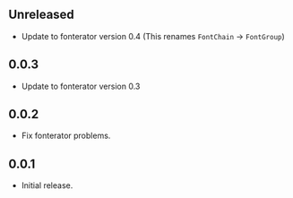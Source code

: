 ## Unreleased
- Update to fonterator version 0.4 (This renames `FontChain` -> `FontGroup`)

## 0.0.3
- Update to fonterator version 0.3

## 0.0.2
- Fix fonterator problems.

## 0.0.1
- Initial release.
